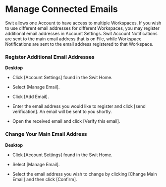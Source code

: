 # Manage Connected Emails

 Swit allows one Account to have access to multiple Workspaces. If you wish to use different email addresses for different Workspaces, you may register additional email addresses in Account Settings. Swit Account Notifications are sent to the main email address that is on File, while Workspace Notifications are sent to the email address registered to that Workspace.

   
 ### Register Additional Email Addresses



**Desktop** 

* Click [Account Settings] found in the Swit Home.


* Select [Manage Email].


* Click [Add Email].


* Enter the email address you would like to register and click [send verification]. An email will be sent to you shortly.


* Open the received email and click [Verify this email].
    
 ### Change Your Main Email Address



**Desktop** 

* Click [Account Settings] found in the Swit Home.


* Select [Manage Email].


* Select the email address you wish to change by clicking [Change Main Email] and then click [Confirm].
  